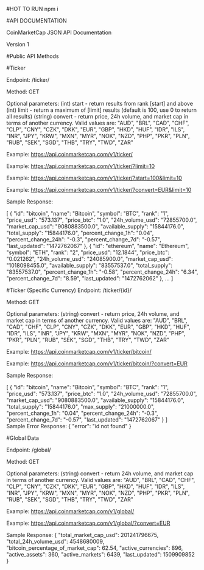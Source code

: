 

#HOT TO RUN
npm i

#API DOCUMENTATION

CoinMarketCap JSON API Documentation

Version 1

#Public API Methods

#Ticker

Endpoint: /ticker/

Method: GET

Optional parameters:
(int) start - return results from rank [start] and above
(int) limit - return a maximum of [limit] results (default is 100, use 0 to return all results)
(string) convert - return price, 24h volume, and market cap in terms of another currency. Valid values are: 
"AUD", "BRL", "CAD", "CHF", "CLP", "CNY", "CZK", "DKK", "EUR", "GBP", "HKD", "HUF", "IDR", "ILS", "INR", "JPY", "KRW", "MXN", "MYR", "NOK", "NZD", "PHP", "PKR", "PLN", "RUB", "SEK", "SGD", "THB", "TRY", "TWD", "ZAR"

Example: https://api.coinmarketcap.com/v1/ticker/

Example: https://api.coinmarketcap.com/v1/ticker/?limit=10

Example: https://api.coinmarketcap.com/v1/ticker/?start=100&limit=10

Example: https://api.coinmarketcap.com/v1/ticker/?convert=EUR&limit=10

Sample Response:

[
    {
        "id": "bitcoin",
        "name": "Bitcoin",
        "symbol": "BTC",
        "rank": "1",
        "price_usd": "573.137",
        "price_btc": "1.0",
        "24h_volume_usd": "72855700.0",
        "market_cap_usd": "9080883500.0",
        "available_supply": "15844176.0",
        "total_supply": "15844176.0",
        "percent_change_1h": "0.04",
        "percent_change_24h": "-0.3",
        "percent_change_7d": "-0.57",
        "last_updated": "1472762067"
    },
    {
        "id": "ethereum",
        "name": "Ethereum",
        "symbol": "ETH",
        "rank": "2",
        "price_usd": "12.1844",
        "price_btc": "0.021262",
        "24h_volume_usd": "24085900.0",
        "market_cap_usd": "1018098455.0",
        "available_supply": "83557537.0",
        "total_supply": "83557537.0",
        "percent_change_1h": "-0.58",
        "percent_change_24h": "6.34",
        "percent_change_7d": "8.59",
        "last_updated": "1472762062"
    },
    ...
]                               

#Ticker (Specific Currency)
Endpoint: /ticker/{id}/

Method: GET

Optional parameters:
(string) convert - return price, 24h volume, and market cap in terms of another currency. Valid values are: 
"AUD", "BRL", "CAD", "CHF", "CLP", "CNY", "CZK", "DKK", "EUR", "GBP", "HKD", "HUF", "IDR", "ILS", "INR", "JPY", "KRW", "MXN", "MYR", "NOK", "NZD", "PHP", "PKR", "PLN", "RUB", "SEK", "SGD", "THB", "TRY", "TWD", "ZAR"

Example: https://api.coinmarketcap.com/v1/ticker/bitcoin/

Example: https://api.coinmarketcap.com/v1/ticker/bitcoin/?convert=EUR

Sample Response:

[
    {
        "id": "bitcoin",
        "name": "Bitcoin",
        "symbol": "BTC",
        "rank": "1",
        "price_usd": "573.137",
        "price_btc": "1.0",
        "24h_volume_usd": "72855700.0",
        "market_cap_usd": "9080883500.0",
        "available_supply": "15844176.0",
        "total_supply": "15844176.0",
        "max_supply": "21000000.0",
        "percent_change_1h": "0.04",
        "percent_change_24h": "-0.3",
        "percent_change_7d": "-0.57",
        "last_updated": "1472762067"
    }
]               
Sample Error Response:
{
    "error": "id not found"
}                               

#Global Data

Endpoint: /global/

Method: GET

Optional parameters:
(string) convert - return 24h volume, and market cap in terms of another currency. Valid values are: 
"AUD", "BRL", "CAD", "CHF", "CLP", "CNY", "CZK", "DKK", "EUR", "GBP", "HKD", "HUF", "IDR", "ILS", "INR", "JPY", "KRW", "MXN", "MYR", "NOK", "NZD", "PHP", "PKR", "PLN", "RUB", "SEK", "SGD", "THB", "TRY", "TWD", "ZAR"

Example: https://api.coinmarketcap.com/v1/global/

Example: https://api.coinmarketcap.com/v1/global/?convert=EUR

Sample Response:
{
    "total_market_cap_usd": 201241796675,
    "total_24h_volume_usd": 4548680009,
    "bitcoin_percentage_of_market_cap": 62.54,
    "active_currencies": 896,
    "active_assets": 360,
    "active_markets": 6439,
    "last_updated": 1509909852
}                       

